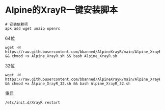 # Alpine的XrayR一键安装脚本

```shell
# 安装依赖项
apk add wget unzip openrc
```

64位

```shell
wget -N https://raw.githubusercontent.com/bbanned/AlpineXrayR/main/Alpine_XrayR.sh && chmod +x Alpine_XrayR.sh && bash Alpine_XrayR.sh
```

32位

```shell
wget -N https://raw.githubusercontent.com/bbanned/AlpineXrayR/main/Alpine_XrayR_32.sh && chmod +x Alpine_XrayR_32.sh && bash Alpine_XrayR_32.sh
```

重启

```shell
/etc/init.d/XrayR restart
```
